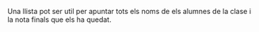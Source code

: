 Una llista pot ser util per apuntar tots els noms de els alumnes de la clase i la nota finals que els ha quedat.